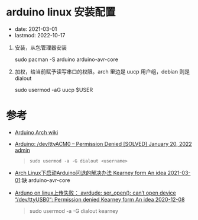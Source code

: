 # arduino linux 安装配置
- date: 2021-03-01
- lastmod: 2022-10-17

1. 安装，从包管理器安装

    sudo pacman -S arduino arduino-avr-core

2. 加权，给当前赋予读写串口的权限。arch 里边是 uucp 用户组，debian 则是 dialout

    sudo usermod -aG uucp $USER

# 参考

- [Arduino Arch wiki](https://wiki.archlinux.org/title/Arduino)

- [Arduino: /dev/ttyACM0 – Permission Denied [SOLVED] January 20, 2022 admin ](https://www.shellhacks.com/arduino-dev-ttyacm0-permission-denied/)
    > `sudo usermod -a -G dialout <username>`

- [Arch Linux下启动Arduino闪退的解决办法 Kearney form An idea 2021-03-01](https://blog.csdn.net/weixin_43031092/article/details/114271132):缺 arduino-avr-core

- [Arduno on linux上传失败： avrdude: ser_open(): can‘t open device “/dev/ttyUSB0“: Permission denied Kearney form An idea 2020-12-08](https://blog.csdn.net/weixin_43031092/article/details/110874455)
    > sudo usermod -a -G dialout kearney
